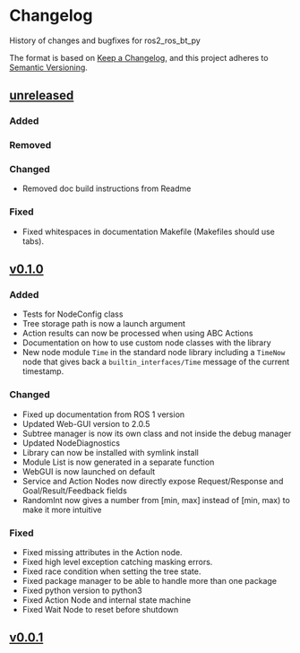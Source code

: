 # Changelog

History of changes and bugfixes for ros2_ros_bt_py

The format is based on [Keep a Changelog](https://keepachangelog.com/en/1.1.0/),
and this project adheres to [Semantic Versioning](https://semver.org/spec/v2.0.0.html).

## [unreleased]

### Added

### Removed

### Changed

- Removed doc build instructions from Readme

### Fixed

- Fixed whitespaces in documentation Makefile (Makefiles should use tabs).

[unreleased]: https://github.com/fzi-forschungszentrum-informatik/ros2_ros_bt_py/compare/v0.1.0...main

## [v0.1.0]

### Added

- Tests for NodeConfig class
- Tree storage path is now a launch argument
- Action results can now be processed when using ABC Actions
- Documentation on how to use custom node classes with the library
- New node module `Time` in the standard node library including a `TimeNow` node that gives back a
  `builtin_interfaces/Time` message of the current timestamp.

### Changed

- Fixed up documentation from ROS 1 version
- Updated Web-GUI version to 2.0.5
- Subtree manager is now its own class and not inside the debug manager
- Updated NodeDiagnostics
- Library can now be installed with symlink install
- Module List is now generated in a separate function
- WebGUI is now launched on default
- Service and Action Nodes now directly expose Request/Response and Goal/Result/Feedback fields
- RandomInt now gives a number from [min, max] instead of [min, max) to make it more intuitive

### Fixed

- Fixed missing attributes in the Action node.
- Fixed high level exception catching masking errors.
- Fixed race condition when setting the tree state.
- Fixed package manager to be able to handle more than one package
- Fixed python version to python3
- Fixed Action Node and internal state machine
- Fixed Wait Node to reset before shutdown

[v0.1.0]: https://github.com/fzi-forschungszentrum-informatik/ros2_ros_bt_py/compare/v0.0.1...v0.1.0

## [v0.0.1]

[v0.0.1]: https://github.com/fzi-forschungszentrum-informatik/ros2_ros_bt_py/releases/tag/v0.0.1
<!---
## [vx.x.x] - YYYY-MM-DD

### Added

- Put all Additions to the repository in here

### Changed

- Put all Changes in existing functionality here

### Deprecated

- Put all soon-to-be removed features here

### Removed

- Put all removed features here

### Fixed

- Put bugfixes here

[vx.x.x]: https://github.com/fzi-forschungszentrum-informatik/ros2_ros_bt_py/compare/OLDTAG...NEWTAG
-->

